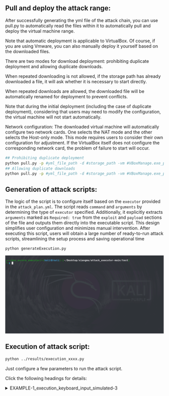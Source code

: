 ## Pull and deploy the attack range: 
After successfully generating the yml file of the attack chain, you can use pull.py to automatically read the files within it to automatically pull and deploy the virtual machine range. 

Note that automatic deployment is applicable to VirtualBox. Of course, if you are using Vmware, you can also manually deploy it yourself based on the downloaded files.

There are two modes for download deployment: prohibiting duplicate deployment and allowing duplicate downloads. 

When repeated downloading is not allowed, if the storage path has already downloaded a file, it will ask whether it is necessary to start directly.

When repeated downloads are allowed, the downloaded file will be automatically renamed for deployment to prevent conflicts.

Note that during the initial deployment (including the case of duplicate deployment), considering that users may need to modify the configuration, the virtual machine will not start automatically.

Network configuration: The downloaded virtual machine will automatically configure two network cards. One selects the NAT mode and the other selects the Host-only mode. 
This mode requires users to consider their own configuration for adjustment. If the VirtualBox itself does not configure the corresponding network card, the problem of failure to start will occur.

```bash
## Prohibiting duplicate deployment
python pull.py -p #yml_file_path -d #storage_path -vm #VBoxManage.exe_path --url_table #url_table_path -nr
## Allowing duplicate downloads
python pull.py -p #yml_file_path -d #storage_path -vm #VBoxManage.exe_path --url_table #url_table_path -r
```
## Generation of attack scripts: 
The logic of the script is to configure itself based on the `executor` provided in the `attack_plan.yml`. The script reads `command` and `arguments` by determining the type of `executor` specified. Additionally, it explicitly extracts `arguments` marked as `Required: true` from the `exploit` and `payload` sections of the file and outputs them directly into the executable script. This design simplifies user configuration and minimizes manual intervention. After executing this script, users will obtain a large number of ready-to-run attack scripts, streamlining the setup process and saving operational time

```bash
python generateExecution.py
```

 <p align="center">
 <img align="center" alt="editor" src="images/generateExecution.gif" />
 </p>
 
## Execution of attack script: 


```bash
python ../results/execution_xxxx.py
```
Just configure a few parameters to run the attack script.

Click the following headings for details:
<details>
<summary>EXAMPLE-1_execution_keyboard_input_simulated-3</summary>

The attack plan demonstrates a multi-stage adversarial strategy targeting `ManageEngine Desktop Central 9` via the `CVE-2015-8249` vulnerability, leveraging `Metasploit` and `ART` frameworks to achieve remote code execution (RCE), establish persistent command and control (C2), and conduct network reconnaissance(arp -a).


![progress](images/example1.gif)

</details>
